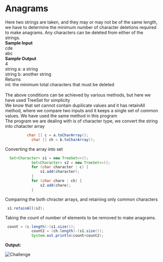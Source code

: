 # Anagrams
Here two strings are taken,  and they may or may not be of the same length, we have to determine the minimum number of character 
deletions required to make anagrams. Any characters can be deleted from either of the strings.<br>
<b>Sample Input</b> <br>
cde<br>
abc<br>
<b>Sample Output</b><br>
4<br>
string a: a string<br>
string b: another string<br>
Returns<br>
int: the minimum total characters that must be deleted<br>
<br>
The above conditions can be achieved by various methods, but here we have used TreeSet for simplicity<br>
We know that set cannot contain dupilicate values and it has retainAll method, where we compare two inputs and it keeps a single set of common values. We have used the same method in this program<br>
The program we are dealing with is of character type, we convert the string into chatacter array<br>
```java
          char [] c = a.toCharArray();
	        char [] ch = b.toCharArray();
```
Converting the array into set<br>
```java
  Set<Character> s1 = new TreeSet<>();
	        Set<Character> s2 = new TreeSet<>();
	        for (char character : c) {
				s1.add(character);
			}
	        for (char chare : ch) {
	        	s2.add(chare);
	        }
```
Comparing the both chracter arrays, and retaining only common characters<br>
```java
 s1.retainAll(s2);
```
Taking the count of number of elements to be removed to make anagrams.<br>
```java
 count = (c.length)-(s1.size());
	        count2 = (ch.length)-(s1.size());
	        System.out.println(count+count2);
```
<b>Output:</b>

![Challenge](https://user-images.githubusercontent.com/84003518/124362848-3ede0280-dc55-11eb-8c8a-0f2c8d2fe5a7.jpg)
